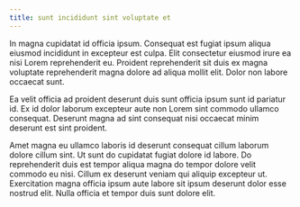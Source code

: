 ```yaml
---
title: sunt incididunt sint voluptate et
---
```


In magna cupidatat id officia ipsum. Consequat est fugiat ipsum aliqua eiusmod incididunt in excepteur est culpa. Elit consectetur eiusmod irure ea nisi Lorem reprehenderit eu. Proident reprehenderit sit duis ex magna voluptate reprehenderit magna dolore ad aliqua mollit elit. Dolor non labore occaecat sunt.

Ea velit officia ad proident deserunt duis sunt officia ipsum sunt id pariatur id. Ex id dolor laborum excepteur aute non Lorem sint commodo ullamco consequat. Deserunt magna ad sint consequat nisi occaecat minim deserunt est sint proident.

Amet magna eu ullamco laboris id deserunt consequat cillum laborum dolore cillum sint. Ut sunt do cupidatat fugiat dolore id labore. Do reprehenderit duis est tempor aliqua magna do tempor dolore velit commodo eu nisi. Cillum ex deserunt veniam qui aliquip excepteur ut. Exercitation magna officia ipsum aute labore sit ipsum deserunt dolor esse nostrud elit. Nulla officia et tempor duis sunt dolore elit.